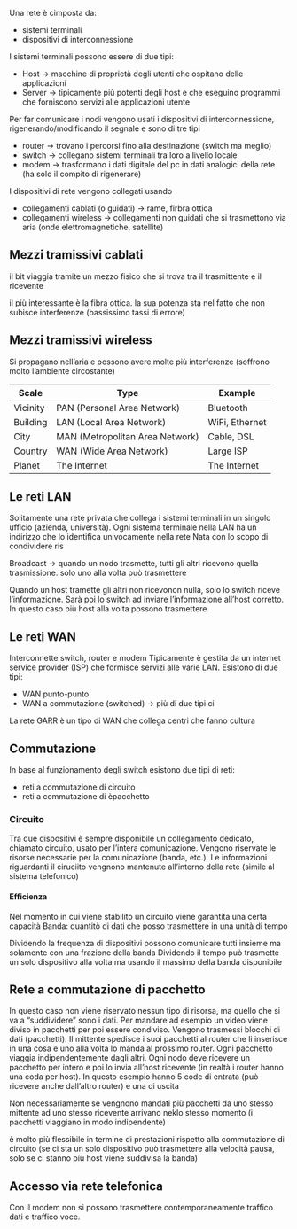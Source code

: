 Una rete è cimposta da:
- sistemi terminali
- dispositivi di interconnessione

I sistemi terminali possono essere di due tipi:
- Host → macchine di proprietà degli utenti che ospitano delle applicazioni
- Server → tipicamente più potenti degli host e che eseguino programmi che forniscono servizi alle applicazioni utente

Per far comunicare i nodi vengono usati i dispositivi di interconnessione, rigenerando/modificando il segnale e sono di tre tipi
- router → trovano i percorsi fino alla destinazione (switch ma meglio)
- switch → collegano sistemi terminali tra loro a livello locale
- modem → trasformano i dati digitale del pc in dati analogici della rete (ha solo il compito di rigenerare)

I dispositivi di rete vengono collegati usando
- collegamenti cablati (o guidati) → rame, firbra ottica
- collegamenti wireless → collegamenti non guidati che si trasmettono via aria (onde elettromagnetiche, satellite)

## Mezzi tramissivi cablati
il bit viaggia tramite un mezzo fisico che si trova tra il trasmittente e il ricevente

il più interessante è la fibra ottica. la sua potenza sta nel fatto che non subisce interferenze (bassissimo tassi di errore)

## Mezzi tramissivi wireless
Si propagano nell’aria e possono avere molte più interferenze (soffrono molto l’ambiente circostante)



| Scale    | Type                            | Example        |
| -------- | ------------------------------- | -------------- |
| Vicinity | PAN (Personal Area Network)     | Bluetooth      |
| Building | LAN (Local Area Network)        | WiFi, Ethernet |
| City     | MAN (Metropolitan Area Network) | Cable, DSL     |
| Country  | WAN (Wide Area Network)         | Large ISP      |
| Planet   | The Internet                    | The Internet   |

## Le reti LAN
Solitamente una rete privata che collega i sistemi terminali in un singolo ufficio (azienda, università).
Ogni sistema terminale nella LAN ha un indirizzo che lo identifica univocamente nella rete
Nata con lo scopo di condividere ris

Broadcast → quando un nodo trasmette, tutti gli altri ricevono quella trasmissione. solo uno alla volta può trasmettere

Quando un host tramette gli altri non ricevonon nulla, solo lo switch riceve l’informazione. Sarà poi lo switch ad inviare l’informazione all’host corretto. In questo caso più host alla volta possono trasmettere


## Le reti WAN
Interconnette switch, router e modem
Tipicamente è gestita da un internet service provider (ISP) che formisce servizi alle varie LAN.
Esistono di due tipi:
- WAN punto-punto
- WAN a commutazione (switched) → più di due tipi ci 


La rete GARR è un tipo di WAN che collega centri che fanno cultura

## Commutazione
In base al funzionamento degli switch esistono due tipi di reti:
- reti a commutazione di circuito
- reti a commutazione di èpacchetto

### Circuito
Tra due dispositivi è sempre disponibile un collegamento dedicato, chiamato circuito, usato per l’intera comunicazione. Vengono riservate le risorse necessarie per la comunicazione (banda, etc.). Le informazioni riguardanti il ciruciito vengnono mantenute all’interno della rete (simile al sistema telefonico)

#### Efficienza
Nel momento in cui viene stabilito un circuito viene garantita una certa capacità
Banda: quantitò di dati che posso trasmettere in una unità di tempo


Dividendo la frequenza di dispositivi possono comunicare tutti insieme ma solamente con una frazione della banda
Dividendo il tempo può trasmette un solo dispositivo alla volta ma usando il massimo della banda disponibile

## Rete a commutazione di pacchetto
In questo caso non viene riservato nessun tipo di risorsa, ma quello che si va a “suddividere” sono i dati. Per mandare ad esempio un video viene diviso in pacchetti per poi essere condiviso. Vengono trasmessi blocchi di dati (pacchetti).
Il mittente spedisce i suoi pacchetti al router che li inserisce in una cosa e uno alla volta lo manda al prossimo router. Ogni pacchetto viaggia indipendentemente dagli altri. 
Ogni nodo deve ricevere un pacchetto per intero e poi lo invia all’host ricevente (in realtà i router hanno una coda per host). In questo esempio hanno 5 code di entrata (può ricevere anche dall’altro router) e una di uscita

Non necessariamente se vengnono mandati più pacchetti da uno stesso mittente ad uno stesso ricevente arrivano neklo stesso momento (i pacchetti viaggiano in modo indipendente)

è molto più flessibile in termine di prestazioni rispetto alla commutazione di circuito (se ci sta un solo dispositivo può trasmettere alla velocità pausa, solo se ci stanno più host viene suddivisa la banda)

## Accesso via rete telefonica
Con il modem non si possono trasmettere contemporaneamente traffico dati e traffico voce. 
